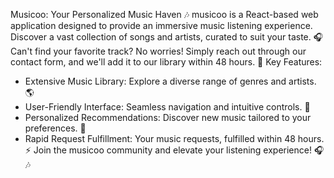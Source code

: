 Musicoo: Your Personalized Music Haven 🎶
musicoo is a React-based web application designed to provide an immersive music listening experience. Discover a vast collection of songs and artists, curated to suit your taste. 🎧
Can't find your favorite track? No worries! Simply reach out through our contact form, and we'll add it to our library within 48 hours. 💨
Key Features:
 * Extensive Music Library: Explore a diverse range of genres and artists. 🌎
 * User-Friendly Interface: Seamless navigation and intuitive controls. 🧭
 * Personalized Recommendations: Discover new music tailored to your preferences. 🎯
 * Rapid Request Fulfillment: Your music requests, fulfilled within 48 hours. ⚡
Join the musicoo community and elevate your listening experience! 🎧🎶
